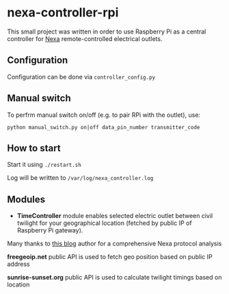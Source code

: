# nexa-controller-rpi

This small project was written in order to use Raspberry Pi as a central controller
for [Nexa](http://www.nexa.se/PE3-komplett-set-2.htm) remote-controlled electrical outlets.

## Configuration
Configuration can be done via `controller_config.py`

## Manual switch
To perfrm manual switch on/off (e.g. to pair RPi with the outlet), use:

`python manual_switch.py on|off data_pin_number transmitter_code`

## How to start
Start it using `./restart.sh`

Log will be written to `/var/log/nexa_controller.log`

## Modules
* **TimeController** module enables selected electric outlet between civil twilight
for your geographical location (fetched by public IP of Raspberry Pi gateway).


Many thanks to [this blog](http://tech.jolowe.se/home-automation-rf-protocols/) author
for a comprehensive Nexa protocol analysis

**freegeoip.net** public API is used to fetch geo position based on public IP address

**sunrise-sunset.org** public API is used to calculate twilight timings based on location
